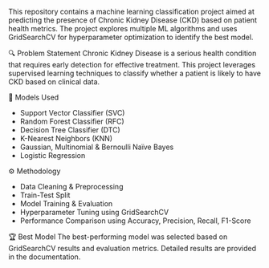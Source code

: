 This repository contains a machine learning classification project aimed at predicting the presence of Chronic Kidney Disease (CKD) based on patient health metrics. The project explores multiple ML algorithms and uses GridSearchCV for hyperparameter optimization to identify the best model.

 🔍 Problem Statement
Chronic Kidney Disease is a serious health condition that requires early detection for effective treatment. This project leverages supervised learning techniques to classify whether a patient is likely to have CKD based on clinical data.


 🧪 Models Used
- Support Vector Classifier (SVC)
- Random Forest Classifier (RFC)
- Decision Tree Classifier (DTC)
- K-Nearest Neighbors (KNN)
- Gaussian, Multinomial & Bernoulli Naïve Bayes
- Logistic Regression

⚙️ Methodology
- Data Cleaning & Preprocessing
- Train-Test Split
- Model Training & Evaluation
- Hyperparameter Tuning using GridSearchCV
- Performance Comparison using Accuracy, Precision, Recall, F1-Score

 🏆 Best Model
The best-performing model was selected based on GridSearchCV results and evaluation metrics. Detailed results  are provided in the documentation.

